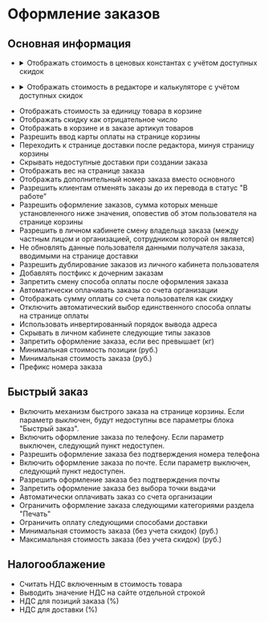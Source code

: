 # Оформление заказов

## Основная информация
* <details><summary>Отображать стоимость в ценовых константах с учётом доступных скидок</summary>

    <table>
    <tr>
    <td>Базовая цена продукта без скидки.<br>Отображается, когда параметр выключен.</td>
    <td>Цена продукта с учётом доступных скидок.<br>Отображается, когда параметр включен.</td>
    </tr>
    <tr>
    <td>
    <img src="../_media/order/order51.png">
    </td>
    <td>
    <img src="../_media/order/order52.png">
    </td>
    </tr>
    </table>

</details>

* <details><summary>Отображать стоимость в редакторе и калькуляторе с учётом доступных скидок</summary>

    <table>
    <tr>
    <td>Базовая цена продукта без скидки.<br>Отображается, когда параметр выключен.</td>
    <td>Цена продукта с учётом доступных скидок.<br>Отображается, когда параметр включен.</td>
    </tr>
    <tr>
    <td>
    В калькуляторе
    <img src="../_media/order/order53.png" width=70%>
    </td>
    <td>
    В калькуляторе
    <img src="../_media/order/order54.png" width=70%>
    </td>
    </tr>
    <tr>
    <td>
    В редакторе
    <img src="../_media/order/order55.png">
    </td>
    <td>
    В редакторе
    <img src="../_media/order/order56.png">
    </td>
    </tr>
    </table>

</details>

* Отображать стоимость за единицу товара в корзине
* Отображать скидку как отрицательное число
* Отображать в корзине и в заказе артикул товаров
* Разрешить ввод карты оплаты на странице корзины
* Переходить к странице доставки после редактора, минуя страницу корзины
* Скрывать недоступные доставки при создании заказа
* Отображать вес на странице заказа
* Отображать дополнительный номер заказа вместо основного
* Разрешить клиентам отменять заказы до их перевода в статус "В работе"
* Разрешить оформление заказов, сумма которых меньше установленного ниже значения, оповестив об этом пользователя на странице корзины
* Разрешить в личном кабинете смену владельца заказа (между частным лицом и организацией, сотрудником которой он является)
* Не обновлять данные пользователя данными получателя заказа, вводимыми на странице доставки
* Разрешить дублирование заказов из личного кабинета пользователя
* Добавлять постфикс к дочерним заказам
* Запретить смену способа оплаты после оформления заказа
* Автоматически оплачивать заказы со счета организации
* Отображать сумму оплаты со счета пользователя как скидку
* Отключить автоматический выбор единственного способа оплаты на странице оплаты
* Использовать инвертированный порядок вывода адреса
* Скрывать в личном кабинете следующие типы заказов
* Запретить оформление заказа, если вес превышает (кг)
* Минимальная стоимость позиции (руб.)
* Минимальная стоимость заказа (руб.)
* Префикс номера заказа

## Быстрый заказ
* Включить механизм быстрого заказа на странице корзины. Если параметр выключен, будут недоступны все параметры блока "Быстрый заказ".
* Включить оформление заказа по телефону. Если параметр выключен, следующий пункт недоступен.
* Разрешить оформление заказа без подтверждения номера телефона
* Включить оформление заказа по почте. Если параметр выключен, следующий пункт недоступен.
* Разрешить оформление заказа без подтверждения почты
* Запретить оформление заказа без выбора точки выдачи
* Автоматически оплачивать заказ со счета организации
* Ограничить оформление заказа следующими категориями раздела "Печать"
* Ограничить оплату следующими способами доставки
* Минимальная стоимость заказа (без учета скидок) (руб.)
* Максимальная стоимость заказа (без учета скидок) (руб.)

## Налогооблажение
* Считать НДС включенным в стоимость товара
* Выводить значение НДС на сайте отдельной строкой
* НДС для позиций заказа (%)
* НДС для доставки (%)